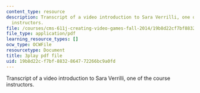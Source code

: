 ```yaml
---
content_type: resource
description: Transcript of a video introduction to Sara Verrilli, one of the course
  instructors.
file: /courses/cms-611j-creating-video-games-fall-2014/19b8d22cf7bf8832864772266bc9a0fd_bhk8Wtgpb1w.pdf
file_type: application/pdf
learning_resource_types: []
ocw_type: OCWFile
resourcetype: Document
title: 3play pdf file
uid: 19b8d22c-f7bf-8832-8647-72266bc9a0fd
---
```

Transcript of a video introduction to Sara Verrilli, one of the course instructors.

